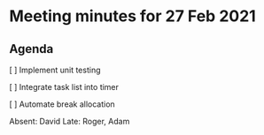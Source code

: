 # Meeting minutes for 27 Feb 2021

## Agenda

[ ] Implement unit testing

[ ] Integrate task list into timer

[ ] Automate break allocation

Absent: David
Late: Roger, Adam
